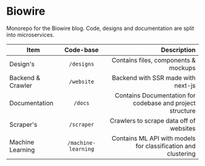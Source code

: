 # Biowire
Monorepo for the Biowire blog. Code, designs and documentation are split into microservices. 

| Item   |      Code-base      |  Description |
|----------|:-------------:|------:|
| Design's |  ```/designs``` | Contains files, components & mockups |
| Backend & Crawler |    ```/website```   |   Backend with SSR made with next-js |
| Documentation |  ```/docs``` | Contains Documentation for codebase and project structure |
| Scraper's |  ```/scraper``` | Crawlers to scrape data off of websites |
| Machine Learning |  ```/machine-learning``` | Contains ML API with models for classification and clustering |

